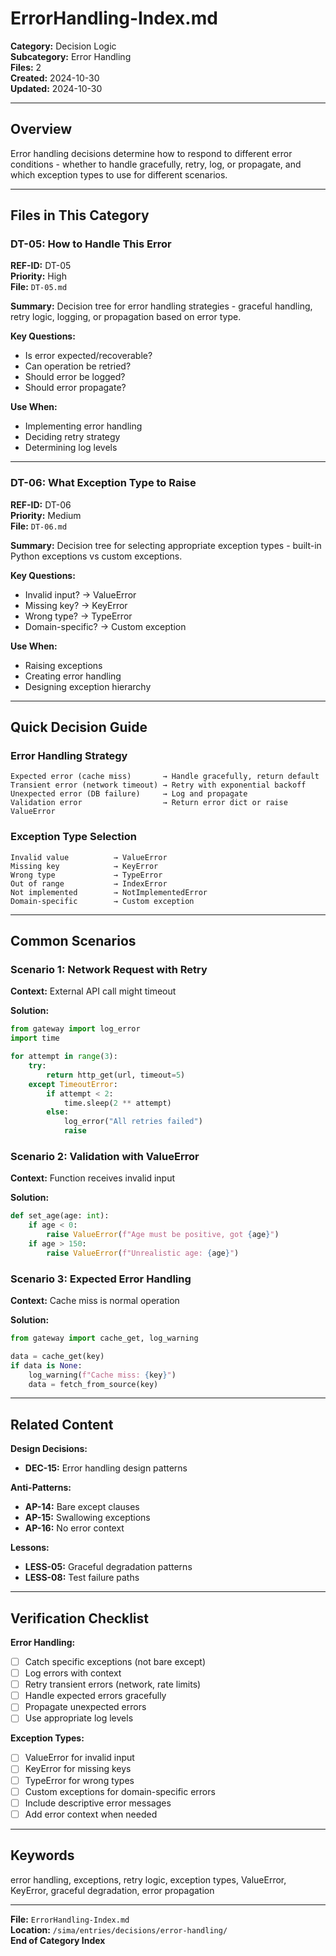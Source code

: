 # ErrorHandling-Index.md

**Category:** Decision Logic  
**Subcategory:** Error Handling  
**Files:** 2  
**Created:** 2024-10-30  
**Updated:** 2024-10-30

---

## Overview

Error handling decisions determine how to respond to different error conditions - whether to handle gracefully, retry, log, or propagate, and which exception types to use for different scenarios.

---

## Files in This Category

### DT-05: How to Handle This Error
**REF-ID:** DT-05  
**Priority:** High  
**File:** `DT-05.md`

**Summary:**
Decision tree for error handling strategies - graceful handling, retry logic, logging, or propagation based on error type.

**Key Questions:**
- Is error expected/recoverable?
- Can operation be retried?
- Should error be logged?
- Should error propagate?

**Use When:**
- Implementing error handling
- Deciding retry strategy
- Determining log levels

---

### DT-06: What Exception Type to Raise
**REF-ID:** DT-06  
**Priority:** Medium  
**File:** `DT-06.md`

**Summary:**
Decision tree for selecting appropriate exception types - built-in Python exceptions vs custom exceptions.

**Key Questions:**
- Invalid input? → ValueError
- Missing key? → KeyError
- Wrong type? → TypeError
- Domain-specific? → Custom exception

**Use When:**
- Raising exceptions
- Creating error handling
- Designing exception hierarchy

---

## Quick Decision Guide

### Error Handling Strategy
```
Expected error (cache miss)       → Handle gracefully, return default
Transient error (network timeout) → Retry with exponential backoff
Unexpected error (DB failure)     → Log and propagate
Validation error                  → Return error dict or raise ValueError
```

### Exception Type Selection
```
Invalid value          → ValueError
Missing key            → KeyError  
Wrong type             → TypeError
Out of range           → IndexError
Not implemented        → NotImplementedError
Domain-specific        → Custom exception
```

---

## Common Scenarios

### Scenario 1: Network Request with Retry

**Context:** External API call might timeout

**Solution:**
```python
from gateway import log_error
import time

for attempt in range(3):
    try:
        return http_get(url, timeout=5)
    except TimeoutError:
        if attempt < 2:
            time.sleep(2 ** attempt)
        else:
            log_error("All retries failed")
            raise
```

### Scenario 2: Validation with ValueError

**Context:** Function receives invalid input

**Solution:**
```python
def set_age(age: int):
    if age < 0:
        raise ValueError(f"Age must be positive, got {age}")
    if age > 150:
        raise ValueError(f"Unrealistic age: {age}")
```

### Scenario 3: Expected Error Handling

**Context:** Cache miss is normal operation

**Solution:**
```python
from gateway import cache_get, log_warning

data = cache_get(key)
if data is None:
    log_warning(f"Cache miss: {key}")
    data = fetch_from_source(key)
```

---

## Related Content

**Design Decisions:**
- **DEC-15:** Error handling design patterns

**Anti-Patterns:**
- **AP-14:** Bare except clauses
- **AP-15:** Swallowing exceptions
- **AP-16:** No error context

**Lessons:**
- **LESS-05:** Graceful degradation patterns
- **LESS-08:** Test failure paths

---

## Verification Checklist

**Error Handling:**
- [ ] Catch specific exceptions (not bare except)
- [ ] Log errors with context
- [ ] Retry transient errors (network, rate limits)
- [ ] Handle expected errors gracefully
- [ ] Propagate unexpected errors
- [ ] Use appropriate log levels

**Exception Types:**
- [ ] ValueError for invalid input
- [ ] KeyError for missing keys
- [ ] TypeError for wrong types
- [ ] Custom exceptions for domain-specific errors
- [ ] Include descriptive error messages
- [ ] Add error context when needed

---

## Keywords

error handling, exceptions, retry logic, exception types, ValueError, KeyError, graceful degradation, error propagation

---

**File:** `ErrorHandling-Index.md`  
**Location:** `/sima/entries/decisions/error-handling/`  
**End of Category Index**
